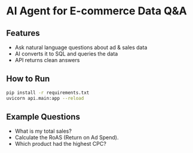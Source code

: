 # AI Agent for E-commerce Data Q&A

##  Features
- Ask natural language questions about ad & sales data
- AI converts it to SQL and queries the data
- API returns clean answers

##  How to Run

```bash
pip install -r requirements.txt
uvicorn api.main:app --reload
```

##  Example Questions
- What is my total sales?
- Calculate the RoAS (Return on Ad Spend).
- Which product had the highest CPC?
